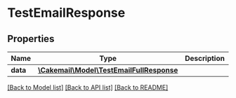 # TestEmailResponse

## Properties
Name | Type | Description | Notes
------------ | ------------- | ------------- | -------------
**data** | [**\Cakemail\Model\TestEmailFullResponse**](TestEmailFullResponse.md) |  | 

[[Back to Model list]](../../README.md#documentation-for-models) [[Back to API list]](../../README.md#documentation-for-api-endpoints) [[Back to README]](../../README.md)

